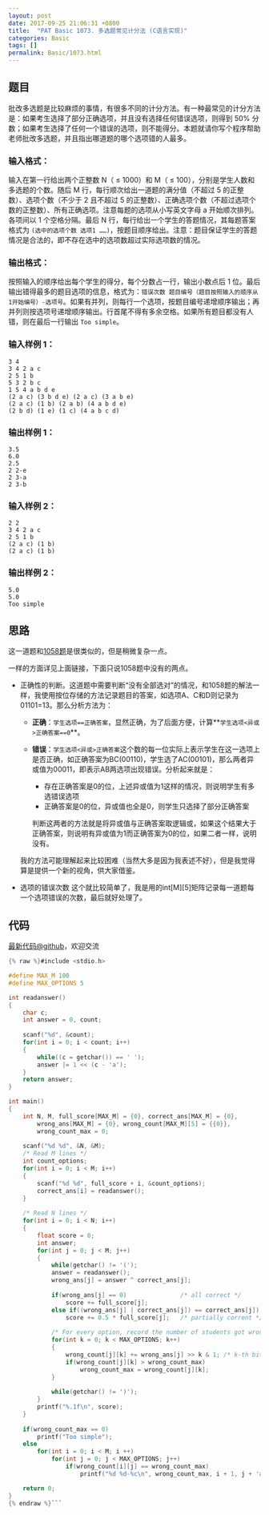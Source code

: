 ```yaml
---
layout: post
date: 2017-09-25 21:06:31 +0800
title:  "PAT Basic 1073. 多选题常见计分法 (C语言实现)"
categories: Basic
tags: []
permalink: Basic/1073.html
---
```


## 题目

批改多选题是比较麻烦的事情，有很多不同的计分方法。有一种最常见的计分方法是：如果考生选择了部分正确选项，并且没有选择任何错误选项，则得到 50%
分数；如果考生选择了任何一个错误的选项，则不能得分。本题就请你写个程序帮助老师批改多选题，并且指出哪道题的哪个选项错的人最多。

### 输入格式：

输入在第一行给出两个正整数 N（ $\le$ 1000）和 M（ $\le$ 100），分别是学生人数和多选题的个数。随后 M
行，每行顺次给出一道题的满分值（不超过 5 的正整数）、选项个数（不少于 2 且不超过 5
的正整数）、正确选项个数（不超过选项个数的正整数）、所有正确选项。注意每题的选项从小写英文字母 a 开始顺次排列。各项间以 1 个空格分隔。最后 N
行，每行给出一个学生的答题情况，其每题答案格式为 `(选中的选项个数 选项1
……)`，按题目顺序给出。注意：题目保证学生的答题情况是合法的，即不存在选中的选项数超过实际选项数的情况。

### 输出格式：

按照输入的顺序给出每个学生的得分，每个分数占一行，输出小数点后 1 位。最后输出错得最多的题目选项的信息，格式为：`错误次数
题目编号（题目按照输入的顺序从1开始编号）-选项号`。如果有并列，则每行一个选项，按题目编号递增顺序输出；再并列则按选项号递增顺序输出。行首尾不得有多余空格。如果所有题目都没有人错，则在最后一行输出
`Too simple`。

### 输入样例 1：

    
    
    3 4 
    3 4 2 a c
    2 5 1 b
    5 3 2 b c
    1 5 4 a b d e
    (2 a c) (3 b d e) (2 a c) (3 a b e)
    (2 a c) (1 b) (2 a b) (4 a b d e)
    (2 b d) (1 e) (1 c) (4 a b c d)
    

### 输出样例 1：

    
    
    3.5
    6.0
    2.5
    2 2-e
    2 3-a
    2 3-b
    

### 输入样例 2：

    
    
    2 2 
    3 4 2 a c
    2 5 1 b
    (2 a c) (1 b)
    (2 a c) (1 b)
    

### 输出样例 2：

    
    
    5.0
    5.0
    Too simple
    



## 思路

这一道题和[1058题](http://www.jianshu.com/p/4a8a570e41c3)是很类似的，但是稍微复杂一点。

一样的方面详见上面链接，下面只说1058题中没有的两点。
- 正确性的判断。这道题中需要判断“没有全部选对”的情况，和1058题的解法一样，我使用按位存储的方法记录题目的答案，如选项A、C和D则记录为01101=13。那么分析方法为：
  - **正确**：`学生选项==正确答案`，显然正确，为了后面方便，计算**`学生选项<异或>正确答案==0`**。
  - **错误**：`学生选项<异或>正确答案`这个数的每一位实际上表示学生在这一选项上是否正确，如正确答案为BC(00110)，学生选了AC(00101)，那么两者异或值为00011，即表示AB两选项出现错误。分析起来就是：
    - 存在正确答案是0的位，上述异或值为1这样的情况，则说明学生有多选错误选项
    - 正确答案是0的位，异或值也全是0，则学生只选择了部分正确答案

    判断这两者的方法就是将异或值与正确答案取逻辑或，如果这个结果大于正确答案，则说明有异或值为1而正确答案为0的位，如果二者一样，说明没有。

  我的方法可能理解起来比较困难（当然大多是因为我表述不好），但是我觉得算是提供一个新的视角，供大家借鉴。

- 选项的错误次数
  这个就比较简单了，我是用的int[M][5]矩阵记录每一道题每一个选项错误的次数，最后就好处理了。

## 代码

[最新代码@github](https://github.com/OliverLew/PAT/blob/master/PATBasic/1073.c)，欢迎交流
```c
{% raw %}#include <stdio.h>

#define MAX_M 100
#define MAX_OPTIONS 5

int readanswer()
{
    char c;
    int answer = 0, count;
    
    scanf("%d", &count);
    for(int i = 0; i < count; i++)
    {
        while((c = getchar()) == ' ');
        answer |= 1 << (c - 'a');
    }
    return answer;
}

int main()
{
    int N, M, full_score[MAX_M] = {0}, correct_ans[MAX_M] = {0}, 
        wrong_ans[MAX_M] = {0}, wrong_count[MAX_M][5] = {{0}},
        wrong_count_max = 0;
    
    scanf("%d %d", &N, &M);
    /* Read M lines */
    int count_options;
    for(int i = 0; i < M; i++)
    {
        scanf("%d %d", full_score + i, &count_options);
        correct_ans[i] = readanswer();
    }
    
    /* Read N lines */
    for(int i = 0; i < N; i++)
    {
        float score = 0;
        int answer;
        for(int j = 0; j < M; j++)
        {
            while(getchar() != '(');
            answer = readanswer();
            wrong_ans[j] = answer ^ correct_ans[j];
            
            if(wrong_ans[j] == 0)               /* all correct */
                score += full_score[j];
            else if((wrong_ans[j] | correct_ans[j]) == correct_ans[j])               
                score += 0.5 * full_score[j];   /* partially corrent */
            
            /* For every option, record the number of students got wrong */
            for(int k = 0; k < MAX_OPTIONS; k++)
            {
                wrong_count[j][k] += wrong_ans[j] >> k & 1; /* k-th bit */
                if(wrong_count[j][k] > wrong_count_max)
                    wrong_count_max = wrong_count[j][k];
            }
            
            while(getchar() != ')');
        }
        printf("%.1f\n", score);
    }
    
    if(wrong_count_max == 0)
        printf("Too simple");
    else
        for(int i = 0; i < M; i ++)
            for(int j = 0; j < MAX_OPTIONS; j++)
                if(wrong_count[i][j] == wrong_count_max)
                    printf("%d %d-%c\n", wrong_count_max, i + 1, j + 'a');

    return 0;
}
{% endraw %}```